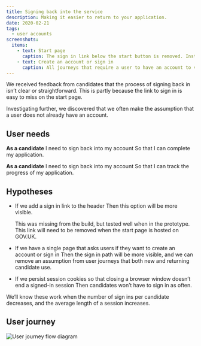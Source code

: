 ```yaml
---
title: Signing back into the service
description: Making it easier to return to your application.
date: 2020-02-21
tags:
  - user accounts
screenshots:
  items:
    - text: Start page
      caption: The sign in link below the start button is removed. Instead there is a link in the header, that is shown to all signed out users.
    - text: Create an account or sign in
      caption: All journeys that require a user to have an account to view an application, are directed to this page. If a user already has an account, we can ask for their email address on this page. If a user does not have an account, they are asked to check if the service is ready for them before continuing.
---
```


We received feedback from candidates that the process of signing back in isn’t clear or straightforward. This is partly because the link to sign in is easy to miss on the start page.

Investigating further, we discovered that we often make the assumption that a user does not already have an account.

## User needs

**As a candidate**
I need to sign back into my account
So that I can complete my application.

**As a candidate**
I need to sign back into my account
So that I can track the progress of my application.

## Hypotheses

* If we add a sign in link to the header
  Then this option will be more visible.

  This was missing from the build, but tested well when in the prototype. This link will need to be removed when the start page is hosted on GOV.UK.

* If we have a single page that asks users if they want to create an account or sign in
  Then the sign in path will be more visible, and we can remove an assumption from user journeys that both new and returning candidate use.

* If we persist session cookies so that closing a browser window doesn’t end a signed-in session
  Then candidates won’t have to sign in as often.

We’ll know these work when the number of sign ins per candidate decreases, and the average length of a session increases.

## User journey

![User journey flow diagram](flow.svg)
